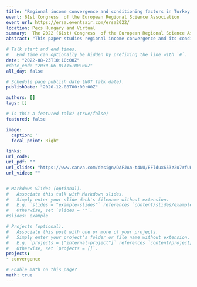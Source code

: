 ```yaml
---
title: "Regional income convergence and conditioning factors in Turkey: Revisiting the role of spatial dependence and neighbor effects"
event: 61st Congress  of the European Regional Science Association   
event_url: https://ersa.eventsair.com/ersa2022/
location: Pecs Hungary and Virtual
summary:  The 2022 (61st) Congress  of the European Regional Science Association   
abstract: "This paper studies regional income convergence and its conditioning factors across 81 provinces of Turkey over the 2007–2019 period. Through the lens of a nonlinear dynamic factor model, we first test the hypothesis that all provinces would eventually converge to a common long-run equilibrium. We reject this hypothesis and find that the provincial dynamics of income per capita are characterized by 6 convergence clubs. Next, we evaluate the conditioning factors behind club formation. Our results suggest that spatial dependence across provinces plays an essential role in the formation of convergence clubs. The spatial distribution of the convergence clubs has a clear spatial pattern, and the dynamics of the provincial income distribution are spatially integrated. We also find that geographical neighbors are more important for middle and high-income provinces. Finally, we show that the performance of geographical neighbors affects the probability of club membership through spillovers in capital accumulation and structural change"

# Talk start and end times.
#   End time can optionally be hidden by prefixing the line with `#`.
date: "2022-08-23T10:10:00Z"
#date_end: "2030-06-01T15:00:00Z"
all_day: false

# Schedule page publish date (NOT talk date).
publishDate: "2020-12-08T00:00:00Z"

authors: []
tags: []

# Is this a featured talk? (true/false)
featured: false

image:
  caption: ''
  focal_point: Right

links:
url_code:
url_pdf: ""
url_slides: "https://www.canva.com/design/DAFJAn-t4NU/EFldux653z2u7rfUHLFY7w/view?utm_content=DAFJAn-t4NU&utm_campaign=designshare&utm_medium=link&utm_source=publishsharelink"
url_video: ""


# Markdown Slides (optional).
#   Associate this talk with Markdown slides.
#   Simply enter your slide deck's filename without extension.
#   E.g. `slides = "example-slides"` references `content/slides/example-slides.md`.
#   Otherwise, set `slides = ""`.
#slides: example

# Projects (optional).
#   Associate this post with one or more of your projects.
#   Simply enter your project's folder or file name without extension.
#   E.g. `projects = ["internal-project"]` references `content/project/deep-learning/index.md`.
#   Otherwise, set `projects = []`.
projects:
- convergence

# Enable math on this page?
math: true
---
```


